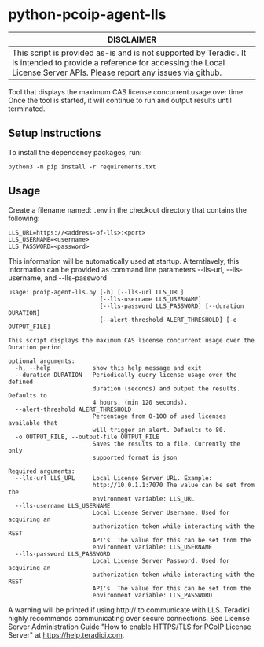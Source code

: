# python-pcoip-agent-lls

| DISCLAIMER |
| --- |
| This script is provided as-is and is not supported by Teradici. It is intended to provide a reference for accessing the Local License Server APIs. Please report any issues via github. |


Tool that displays the maximum CAS license concurrent usage over time. Once the
tool is started, it will continue to run and output results until terminated.


## Setup Instructions

To install the dependency packages, run:

```
python3 -m pip install -r requirements.txt
```

## Usage

Create a filename named: ```.env``` in the checkout directory that contains the following:


```
LLS_URL=https://<address-of-lls>:<port>
LLS_USERNAME=<username>
LLS_PASSWORD=<password>
```

This information will be automatically used at startup. Alterntiavely, this
information can be provided as command line parameters --lls-url,
--lls-username, and --lls-password

```
usage: pcoip-agent-lls.py [-h] [--lls-url LLS_URL]
                          [--lls-username LLS_USERNAME]
                          [--lls-password LLS_PASSWORD] [--duration DURATION]
                          [--alert-threshold ALERT_THRESHOLD] [-o OUTPUT_FILE]

This script displays the maximum CAS license concurrent usage over the
Duration period

optional arguments:
  -h, --help            show this help message and exit
  --duration DURATION   Periodically query license usage over the defined
                        duration (seconds) and output the results. Defaults to
                        4 hours. (min 120 seconds).
  --alert-threshold ALERT_THRESHOLD
                        Percentage from 0-100 of used licenses available that
                        will trigger an alert. Defaults to 80.
  -o OUTPUT_FILE, --output-file OUTPUT_FILE
                        Saves the results to a file. Currently the only
                        supported format is json

Required arguments:
  --lls-url LLS_URL     Local License Server URL. Example:
                        http://10.0.1.1:7070 The value can be set from the
                        environment variable: LLS_URL
  --lls-username LLS_USERNAME
                        Local License Server Username. Used for acquiring an
                        authorization token while interacting with the REST
                        API's. The value for this can be set from the
                        environment variable: LLS_USERNAME
  --lls-password LLS_PASSWORD
                        Local License Server Password. Used for acquiring an
                        authorization token while interacting with the REST
                        API's. The value for this can be set from the
                        environment variable: LLS_PASSWORD
```

A warning will be printed if using http:// to communicate with LLS. Teradici
highly recommends communicating over secure connections. See License Server
Administration Guide "How to enable HTTPS/TLS for PCoIP License Server" at
https://help.teradici.com.
